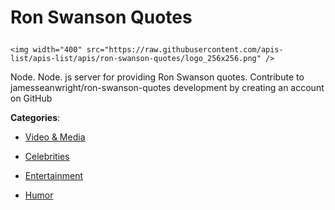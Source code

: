 # Ron Swanson Quotes<p align="center">
    <img width="400" src="https://raw.githubusercontent.com/apis-list/apis-list/apis/ron-swanson-quotes/logo_256x256.png" />
</p>

Node. Node. js server for providing Ron Swanson quotes. Contribute to jamesseanwright/ron-swanson-quotes development by creating an account on GitHub

**Categories**:

- [Video & Media](https://github/apis-list/apis-list#video-and-media)

- [Celebrities](https://github/apis-list/apis-list#celebrities)

- [Entertainment](https://github/apis-list/apis-list#entertainment)

- [Humor](https://github/apis-list/apis-list#humor)





